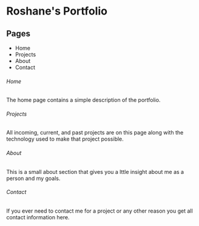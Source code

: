 # Roshane's Portfolio

## Pages
- Home
- Projects
- About
- Contact

###### Home
The home page contains a simple description of the portfolio.

###### Projects
All incoming, current, and past projects are on this page along with the technology used to make that project possible.

###### About
This is a small about section that gives you a lttle insight about me as a person and my goals.

###### Contact
If you ever need to contact me for a project or any other reason you get all contact information here.
